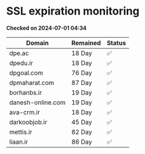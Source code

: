 # SSL expiration monitoring

**Checked on 2024-07-01 04:34**

| Domain | Remained | Status       |
|--------|----------|--------------|
| dpe.ac     | 18 Day   | ✅ |
| dpedu.ir     | 18 Day   | ✅ |
| dpgoal.com     | 76 Day   | ✅ |
| dpmaharat.com     | 87 Day   | ✅ |
| borhanbs.ir     | 19 Day   | ✅ |
| danesh-online.com     | 19 Day   | ✅ |
| ava-crm.ir     | 18 Day   | ✅ |
| darkoobjob.ir     | 45 Day   | ✅ |
| mettis.ir     | 82 Day   | ✅ |
| liaan.ir     | 86 Day   | ✅ |

